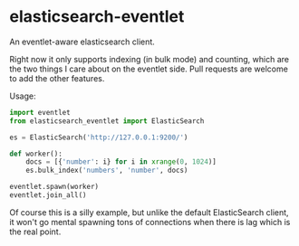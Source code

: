 elasticsearch-eventlet
======================

An eventlet-aware elasticsearch client.

Right now it only supports indexing (in bulk mode) and counting, which are the two things
I care about on the eventlet side.  Pull requests are welcome to add the other features.

Usage:

```python
import eventlet
from elasticsearch_eventlet import ElasticSearch

es = ElasticSearch('http://127.0.0.1:9200/')

def worker():
    docs = [{'number': i} for i in xrange(0, 1024)]
    es.bulk_index('numbers', 'number', docs)

eventlet.spawn(worker)
eventlet.join_all()
```

Of course this is a silly example, but unlike the default ElasticSearch client, it won't go
mental spawning tons of connections when there is lag which is the real point.

